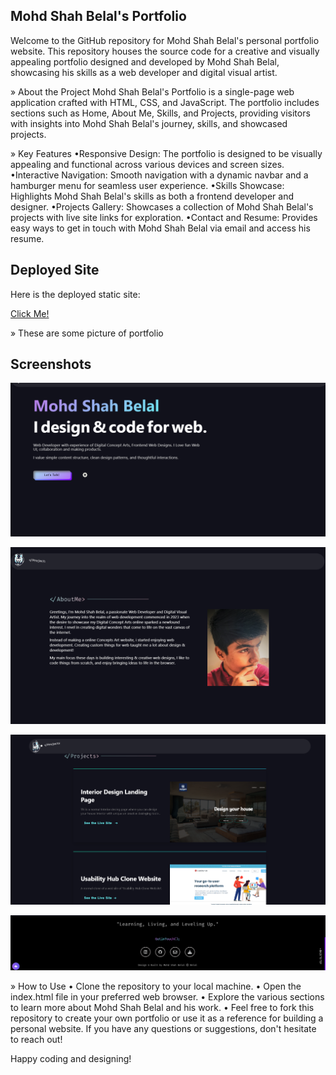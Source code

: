 ##  Mohd Shah Belal's Portfolio
Welcome to the GitHub repository for Mohd Shah Belal's personal portfolio website. This repository houses the source code for a creative and visually appealing portfolio designed and developed by Mohd Shah Belal, showcasing his skills as a web developer and digital visual artist.

» About the Project
Mohd Shah Belal's Portfolio is a single-page web application crafted with HTML, CSS, and JavaScript. The portfolio includes sections such as Home, About Me, Skills, and Projects, providing visitors with insights into Mohd Shah Belal's journey, skills, and showcased projects.

» Key Features
•Responsive Design: The portfolio is designed to be visually appealing and functional across various devices and screen sizes.
•Interactive Navigation: Smooth navigation with a dynamic navbar and a hamburger menu for seamless user experience.
•Skills Showcase: Highlights Mohd Shah Belal's skills as both a frontend developer and designer.
•Projects Gallery: Showcases a collection of Mohd Shah Belal's projects with live site links for exploration.
•Contact and Resume: Provides easy ways to get in touch with Mohd Shah Belal via email and access his resume.


## Deployed Site

Here is the deployed static site:

[Click Me!](https://shahbelal.github.io/My-Portfolio-landing-page/)


» These are some picture of portfolio


## Screenshots


![App Screenshot](https://github.com/shahbelal/My-Portfolio-landing-page/blob/main/screenshot/Screenshot1.png)

![App Screenshot](https://github.com/shahbelal/My-Portfolio-landing-page/blob/main/screenshot/Screenshot2.png)

![App Screenshot](https://github.com/shahbelal/My-Portfolio-landing-page/blob/main/screenshot/Screenshot3.png)

![App Screenshot](https://github.com/shahbelal/My-Portfolio-landing-page/blob/main/screenshot/Screenshot4.png)

» How to Use
• Clone the repository to your local machine.
• Open the index.html file in your preferred web browser.
• Explore the various sections to learn more about Mohd Shah Belal and his work.
• Feel free to fork this repository to create your own portfolio or use it as a reference for building a personal website. If you have any questions or suggestions, don't hesitate to reach out!

Happy coding and designing!
